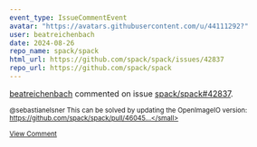 ```yaml
---
event_type: IssueCommentEvent
avatar: "https://avatars.githubusercontent.com/u/44111292?"
user: beatreichenbach
date: 2024-08-26
repo_name: spack/spack
html_url: https://github.com/spack/spack/issues/42837
repo_url: https://github.com/spack/spack
---
```


<a href='https://github.com/beatreichenbach' target='_blank'>beatreichenbach</a> commented on issue <a href='https://github.com/spack/spack/issues/42837' target='_blank'>spack/spack#42837</a>.

<small>@sebastianelsner This can be solved by updating the OpenImageIO version: https://github.com/spack/spack/pull/46045...</small>

<a href='https://github.com/spack/spack/issues/42837' target='_blank'>View Comment</a>